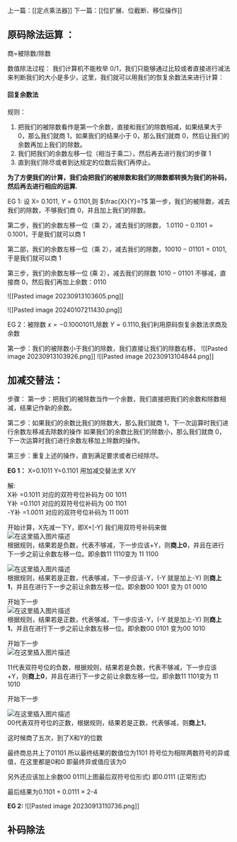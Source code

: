 上一篇：[[定点乘法器]]
下一篇：[[位扩展、位截断、移位操作]]

## 原码除法运算  ：


商=被除数/除数

数值除法过程：
我们计算机不能枚举 0/1，我们只能够通过比较或者直接进行减法来判断我们的大小是多少，这里，我们就可以用我们的恢复余数法来进行计算：
#### 回复余数法
规则：
1. 把我们的被除数看作是第一个余数，直接和我们的除数相减，如果结果大于 0，那么我们就商 1，如果我们的结果小于 0，那么我们就商 0，然后让我们的余数再加上我们的除数。
2. 我们把我们的余数左移一位（相当于乘二），然后再去进行我们的步骤 1
3. 直到我们除尽或者到达规定的位数后我们再停止。

**为了方便我们的计算，我们会把我们的被除数和我们的除数都转换为我们的补码，然后再去进行相应的运算.**

EG 1: 设 X= $0.1011$, $Y=0.1101$,则 $\frac{X}{Y}=?$
第一步，我们的被除数，减去我们的除数，不够我们商 0，并且加上我们的除数。

第二步，我们的余数左移一位（乘 2），减去我们的除数， $1.0110-0.1101=0.1001$，于是我们就可以商 1

第二部，我们的余数左移一位（乘 2），减去我们的除数，$10010-01101=0101$,于是我们就可以商 1

第三步，我们的余数左移一位 (乘 2），减去我们的除数 $1010-01101$ 不够减，直接商 0，然后我们再加上余数：$0110$

![[Pasted image 20230913103605.png]]

![[Pasted image 20240107211430.png]]



EG 2：被除数 $x=-0.10001011$,除数 $Y=0.1110$,我们利用原码恢复余数法求商及余数

第一步：我们的被除数小于我们的除数，我们直接让我们的除数右移，
![[Pasted image 20230913103926.png]]
![[Pasted image 20230913104844.png]]


##  加减交替法：
步骤：
第一步：把我们的被除数当作一个余数，我们直接把我们的余数和除数相减，结果记作新的余数。

第二步：如果我们的余数比我们的除数大，那么我们就商 1，下一次运算时我们进行余数左移减去除数的操作
如果我们的余数比我们的除数小，那么我们就商 0，下一次运算时我们进行余数左移加上除数的操作。

第三步：重复上述的操作，直到满足要求或者已经除尽。



**EG 1：** X=0.1011  Y=0.1101  用加减交替法求 X/Y

解:  
X补 =0.1011 对应的双符号位补码为 00 1011  
Y补 =0.1101 对应的双符号位补码为 00 1101  
-Y补 =1.0011 对应的双符号位补码为 11 0011

开始计算，X先减一下Y，即X+[-Y] 我们用双符号补码来做  
![在这里插入图片描述](https://img-blog.csdnimg.cn/20191222153434505.png?x-oss-process=image/watermark,type_ZmFuZ3poZW5naGVpdGk,shadow_10,text_aHR0cHM6Ly9ibG9nLmNzZG4ubmV0L3dlaXhpbl80Mzg4OTg0MQ==,size_16,color_FFFFFF,t_70)  
根据规则，结果若是负数，代表不够减，下一步应该+Y，则**商上0**，并且在进行下一步之前让余数左移一位。即余数11 1110变为 11 1100

![在这里插入图片描述](https://img-blog.csdnimg.cn/20191222153723582.png)  
根据规则，结果若是正数，代表够减，下一步应该-Y，(-Y 就是加上-Y) 则**商上1**，并且在进行下一步之前让余数左移一位。即余数00 1001 变为 01 0010

开始下一步  
![在这里插入图片描述](https://img-blog.csdnimg.cn/20191222153947801.png?x-oss-process=image/watermark,type_ZmFuZ3poZW5naGVpdGk,shadow_10,text_aHR0cHM6Ly9ibG9nLmNzZG4ubmV0L3dlaXhpbl80Mzg4OTg0MQ==,size_16,color_FFFFFF,t_70)  
根据规则，结果若是正数，代表够减，下一步应该-Y，(-Y 就是加上-Y) 则**商上1**，并且在进行下一步之前让余数左移一位。即余数00 0101 变为00 1010

开始下一步  
![在这里插入图片描述](https://img-blog.csdnimg.cn/20191222154202162.png?x-oss-process=image/watermark,type_ZmFuZ3poZW5naGVpdGk,shadow_10,text_aHR0cHM6Ly9ibG9nLmNzZG4ubmV0L3dlaXhpbl80Mzg4OTg0MQ==,size_16,color_FFFFFF,t_70)

11代表双符号位的负数，根据规则，结果若是负数，代表不够减，下一步应该+Y，则**商上0**，并且在进行下一步之前让余数左移一位。即余数11 1101变为 11 1010

开始下一步

![在这里插入图片描述](https://img-blog.csdnimg.cn/20191222155055194.png?x-oss-process=image/watermark,type_ZmFuZ3poZW5naGVpdGk,shadow_10,text_aHR0cHM6Ly9ibG9nLmNzZG4ubmV0L3dlaXhpbl80Mzg4OTg0MQ==,size_16,color_FFFFFF,t_70)  
00代表双符号位的正数，根据规则，结果若是正数，代表够减，则**商上1**，

这时候商了五次，到了X和Y的位数

最终商总共上了01101 所以最终结果的数值位为1101 符号位为相除两数符号的异或值，在这里都是0和0 即最终异或值应该为0

另外还应该加上余数00 0111(上图最后双符号位形式) 即0.0111 (正常形式)

最后结果为0.1101 + 0.0111 × 2-4

**EG 2:**
![[Pasted image 20230913110736.png]]


## 补码除法
